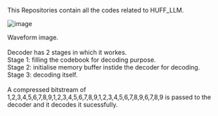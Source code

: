 This Repositories contain all the codes related to HUFF_LLM. </br>


![image](https://github.com/user-attachments/assets/e154b3a3-3403-419a-975b-cf03cb25e3ce)


Waveform image. </br></br>
Decoder has 2 stages in which it workes. </br>
Stage 1: filling the codebook for decoding purpose. </br>
Stage 2: initialise memory buffer instide the decoder for decoding. </br>
Stage 3: decoding itself. </br> </br>
A compressed bitstream of 1,2,3,4,5,6,7,8,9,1,2,3,4,5,6,7,8,9,1,2,3,4,5,6,7,8,9,6,7,8,9 is passed to the decoder and it decodes it sucessfully. </br>
